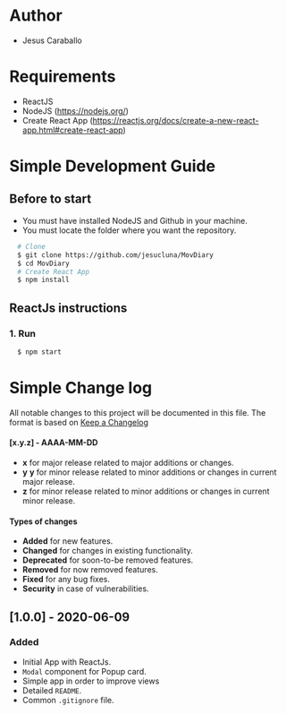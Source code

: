 # Author
- Jesus Caraballo

# Requirements
- ReactJS
- NodeJS (https://nodejs.org/)
- Create React App (https://reactjs.org/docs/create-a-new-react-app.html#create-react-app)


# Simple Development Guide
## Before to start
- You must have installed NodeJS and Github in your machine.
- You must locate the folder where you want the repository.
```sh
  # Clone
  $ git clone https://github.com/jesucluna/MovDiary
  $ cd MovDiary
  # Create React App
  $ npm install
```

## ReactJs instructions
### 1. Run
```sh
  $ npm start
```   

# Simple Change log
All notable changes to this project will be documented in this file. The format is based on [Keep a Changelog](https://keepachangelog.com/)

#### [x.y.z] - AAAA-MM-DD
- **x** for major release related to major additions or changes.
- **y** **y** for minor release related to minor additions or changes in current major release.
-  **z** for minor release related to minor additions or changes in current minor release.

#### Types of changes
- **Added** for new features.
- **Changed** for changes in existing functionality.
- **Deprecated** for soon-to-be removed features.
- **Removed** for now removed features.
- **Fixed** for any bug fixes.
- **Security** in case of vulnerabilities.

## [1.0.0] - 2020-06-09
### Added

- Initial App  with ReactJs.
- `Modal` component for Popup card.
- Simple app in order to improve views
- Detailed `README`.
- Common `.gitignore` file.
